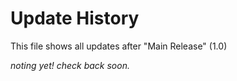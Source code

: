 # Update History

This file shows all updates after "Main Release" (1.0)

*noting yet! check back soon.*
